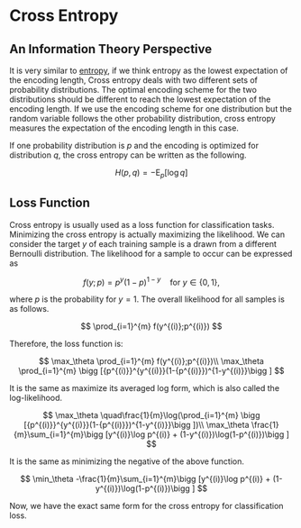 # Cross Entropy

## An Information Theory Perspective

It is very similar to [entropy](entropy.md),
if we think entropy as the lowest expectation of the encoding length,
Cross entropy deals with two different sets of probability distributions.
The optimal encoding scheme for the two distributions should be different to reach the lowest expectation of the encoding length.
If we use the encoding scheme for one distribution but the random variable follows the other probability distribution, cross entropy measures the expectation of the encoding length in this case.

If one probability distribution is $p$ and the encoding is optimized for distribution $q$, 
the cross entropy can be written as the following.

$$
H(p,q)=-\operatorname {E}_ {p}[\log q]
$$

## Loss Function

Cross entropy is usually used as a loss function for classification tasks.
Minimizing the cross entropy is actually maximizing the likelihood.
We can consider the target $y$ of each training sample is a drawn from a different Bernoulli distribution.
The likelihood for a sample to occur can be expressed as

$$
f(y;p)=p^{y}(1-p)^{1-y}\quad {\text{for }}y\in \{0,1\},
$$

where $p$ is the probability for $y=1$.
The overall likelihood for all samples is as follows.

$$
\prod_{i=1}^{m} f(y^{(i)};p^{(i)})
$$

Therefore, the loss function is:

$$
\max_\theta \prod_{i=1}^{m} f(y^{(i)};p^{(i)})\\
\max_\theta \prod_{i=1}^{m} \bigg [{p^{(i)}}^{y^{(i)}}(1-{p^{(i)}})^{1-y^{(i)}}\bigg ]
$$

It is the same as maximize its averaged log form, which is also called the log-likelihood.

$$
\max_\theta \quad\frac{1}{m}\log(\prod_{i=1}^{m} \bigg [{p^{(i)}}^{y^{(i)}}(1-{p^{(i)}})^{1-y^{(i)}}\bigg ])\\
\max_\theta \frac{1}{m}\sum_{i=1}^{m}\bigg [y^{(i)}\log p^{(i)} + (1-y^{(i)})\log(1-p^{(i)})\bigg ]
$$

It is the same as minimizing the negative of the above function.

$$
\min_\theta -\frac{1}{m}\sum_{i=1}^{m}\bigg [y^{(i)}\log p^{(i)} + (1-y^{(i)})\log(1-p^{(i)})\bigg ]
$$

Now, we have the exact same form for the cross entropy for classification loss.
